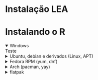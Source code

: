 # Instalação LEA

# Instalando o R

<details open>
	<summary>Windows</summary>
Teste
</details>

<details>
	<summary>Ubuntu, debian e derivados (Linux, APT)</summary>
Teste 2
</details>

<details>
	<summary>Fedora RPM (yum, dnf)</summary>
Teste 3
</details>

<details>
	<summary>Arch (pacman, yay)</summary>

Pré-requisitos do sistema:
 - AUR Helper (como o [yay](https://github.com/Jguer/yay))
 - GCC-Fortran (para compilar as bibliotecas do R)

Para instalar o GCC-Fortran, basta rodar no terminal:

```{bash}
sudo pacman -S gcc-fortran --noconfirm
```

Para instalar o RStudio (e o R), basta rodar no terminal:

```{bash}
yay -S --noconfirm rstudio-desktop-bin
```

Os seguintes passos da instalação serão executados já no console do RStudio.  

Pré-requisitos do R (RStudio):
- tidyverse (necessidade geral, apesar de não obrigatório para o modelo LEA)
- tinytex (para compilar o relatório e slides)
- devtools (para importar e compilar o modelo)

No linux, o `tidyverse` precisa de mais um pré-requisito (além do gcc-fortran) para ser compilado corretamente, para instalar esse pré-requisito rode no console do RStudio:

```{r}
install.packages("xml2")
```

Com o pré-requisito instalado, rode no console:

```{r}
install.packages("tidyverse")
```

> [!NOTE] Observação
> Se houver erros, rode com o parâmetro `dependencies = TRUE`, ou seja:
> 
> ```{r}
> install.packages("tidyverse", dependencies = TRUE)
> ```

Para instalar o tinytex, rode os comandos (cada linha individualmente):

```{r}
install.packages("tinytex")
tinytex::install_tinytex()
```

É recomendado reiniciar o RStudio após instalar o tinytex, para ter certeza que foi instalado corretamente.

> [!TIP] Observação
> Caso queira checar se a instalação do tinytex foi feita corretamente, rode no console:
> ```{r}
> tinytex::is_tinytex()
> ```
> Caso a instalação tenha sido realizada corretamente, o retorno do comando deve ser `TRUE`, caso contrário, reinstale o tinytex

> [!IMPORTANT] Atenção
> Caso o tinytex não tenha sido instalado corretamente (o retorno de `tinytex::is_tinytex()` é `FALSE`), tente reinstalar o pacote pelo gerenciador do R (`install.packages("tinytex")`) e pelo gerenciador do tinytex, da forma:
> ```{r}
> tinytex::install_tinytex(force = TRUE)
> ```

</details>

<details>
	<summary>flatpak</summary>
Teste 5
</details>
